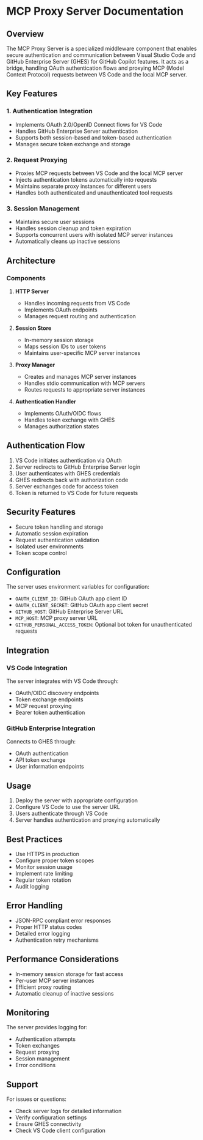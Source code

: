 # MCP Proxy Server Documentation

## Overview

The MCP Proxy Server is a specialized middleware component that enables secure authentication and communication between Visual Studio Code and GitHub Enterprise Server (GHES) for GitHub Copilot features. It acts as a bridge, handling OAuth authentication flows and proxying MCP (Model Context Protocol) requests between VS Code and the local MCP server.

## Key Features

### 1. Authentication Integration

- Implements OAuth 2.0/OpenID Connect flows for VS Code
- Handles GitHub Enterprise Server authentication
- Supports both session-based and token-based authentication
- Manages secure token exchange and storage

### 2. Request Proxying

- Proxies MCP requests between VS Code and the local MCP server
- Injects authentication tokens automatically into requests
- Maintains separate proxy instances for different users
- Handles both authenticated and unauthenticated tool requests

### 3. Session Management

- Maintains secure user sessions
- Handles session cleanup and token expiration
- Supports concurrent users with isolated MCP server instances
- Automatically cleans up inactive sessions

## Architecture

### Components

1. **HTTP Server**
   - Handles incoming requests from VS Code
   - Implements OAuth endpoints
   - Manages request routing and authentication

2. **Session Store**
   - In-memory session storage
   - Maps session IDs to user tokens
   - Maintains user-specific MCP server instances

3. **Proxy Manager**
   - Creates and manages MCP server instances
   - Handles stdio communication with MCP servers
   - Routes requests to appropriate server instances

4. **Authentication Handler**
   - Implements OAuth/OIDC flows
   - Handles token exchange with GHES
   - Manages authorization states

## Authentication Flow

1. VS Code initiates authentication via OAuth
2. Server redirects to GitHub Enterprise Server login
3. User authenticates with GHES credentials
4. GHES redirects back with authorization code
5. Server exchanges code for access token
6. Token is returned to VS Code for future requests

## Security Features

- Secure token handling and storage
- Automatic session expiration
- Request authentication validation
- Isolated user environments
- Token scope control

## Configuration

The server uses environment variables for configuration:

- `OAUTH_CLIENT_ID`: GitHub OAuth app client ID
- `OAUTH_CLIENT_SECRET`: GitHub OAuth app client secret
- `GITHUB_HOST`: GitHub Enterprise Server URL
- `MCP_HOST`: MCP proxy server URL
- `GITHUB_PERSONAL_ACCESS_TOKEN`: Optional bot token for unauthenticated requests

## Integration

### VS Code Integration

The server integrates with VS Code through:
- OAuth/OIDC discovery endpoints
- Token exchange endpoints
- MCP request proxying
- Bearer token authentication

### GitHub Enterprise Integration

Connects to GHES through:
- OAuth authentication
- API token exchange
- User information endpoints

## Usage

1. Deploy the server with appropriate configuration
2. Configure VS Code to use the server URL
3. Users authenticate through VS Code
4. Server handles authentication and proxying automatically

## Best Practices

- Use HTTPS in production
- Configure proper token scopes
- Monitor session usage
- Implement rate limiting
- Regular token rotation
- Audit logging

## Error Handling

- JSON-RPC compliant error responses
- Proper HTTP status codes
- Detailed error logging
- Authentication retry mechanisms

## Performance Considerations

- In-memory session storage for fast access
- Per-user MCP server instances
- Efficient proxy routing
- Automatic cleanup of inactive sessions

## Monitoring

The server provides logging for:
- Authentication attempts
- Token exchanges
- Request proxying
- Session management
- Error conditions

## Support

For issues or questions:
- Check server logs for detailed information
- Verify configuration settings
- Ensure GHES connectivity
- Check VS Code client configuration
